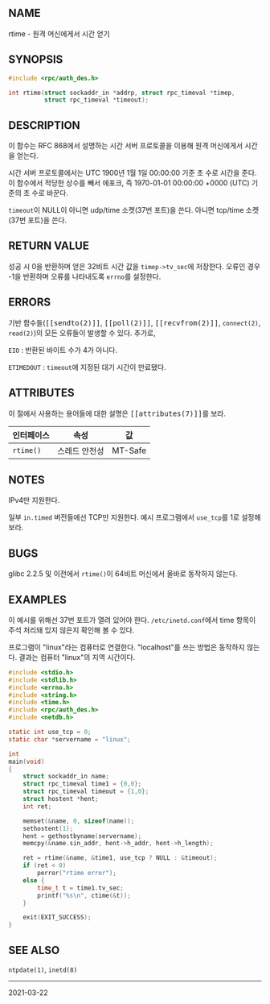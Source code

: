 ## NAME

rtime - 원격 머신에게서 시간 얻기

## SYNOPSIS

```c
#include <rpc/auth_des.h>

int rtime(struct sockaddr_in *addrp, struct rpc_timeval *timep,
          struct rpc_timeval *timeout);
```

## DESCRIPTION

이 함수는 RFC 868에서 설명하는 시간 서버 프로토콜을 이용해 원격 머신에게서 시간을 얻는다.

시간 서버 프로토콜에서는 UTC 1900년 1월 1일 00:00:00 기준 초 수로 시간을 준다. 이 함수에서 적당한 상수를 빼서 에포크, 즉 1970-01-01 00:00:00 +0000 (UTC) 기준의 초 수로 바꾼다.

`timeout`이 NULL이 아니면 udp/time 소켓(37번 포트)을 쓴다. 아니면 tcp/time 소켓(37번 포트)을 쓴다.

## RETURN VALUE

성공 시 0을 반환하며 얻은 32비트 시간 값을 `timep->tv_sec`에 저장한다. 오류인 경우 -1을 반환하며 오류를 나타내도록 `errno`를 설정한다.

## ERRORS

기반 함수들(<tt>[[sendto(2)]]</tt>, <tt>[[poll(2)]]</tt>, <tt>[[recvfrom(2)]]</tt>, `connect(2)`, `read(2)`)의 모든 오류들이 발생할 수 있다. 추가로,

`EIO`
:   반환된 바이트 수가 4가 아니다.

`ETIMEDOUT`
:   `timeout`에 지정된 대기 시간이 만료됐다.

## ATTRIBUTES

이 절에서 사용하는 용어들에 대한 설명은 <tt>[[attributes(7)]]</tt>를 보라.

| 인터페이스 | 속성 | 값 |
| --- | --- | --- |
| `rtime()` | 스레드 안전성 | MT-Safe |

## NOTES

IPv4만 지원한다.

일부 `in.timed` 버전들에선 TCP만 지원한다. 예시 프로그램에서 `use_tcp`를 1로 설정해 보라.

## BUGS

glibc 2.2.5 및 이전에서 `rtime()`이 64비트 머신에서 올바로 동작하지 않는다.

## EXAMPLES

이 예시를 위해선 37번 포트가 열려 있어야 한다. `/etc/inetd.conf`에서 time 항목이 주석 처리돼 있지 않은지 확인해 볼 수 있다.

프로그램이 "linux"라는 컴퓨터로 연결한다. "localhost"를 쓰는 방법은 동작하지 않는다. 결과는 컴퓨터 "linux"의 지역 시간이다.

```c
#include <stdio.h>
#include <stdlib.h>
#include <errno.h>
#include <string.h>
#include <time.h>
#include <rpc/auth_des.h>
#include <netdb.h>

static int use_tcp = 0;
static char *servername = "linux";

int
main(void)
{
    struct sockaddr_in name;
    struct rpc_timeval time1 = {0,0};
    struct rpc_timeval timeout = {1,0};
    struct hostent *hent;
    int ret;

    memset(&name, 0, sizeof(name));
    sethostent(1);
    hent = gethostbyname(servername);
    memcpy(&name.sin_addr, hent->h_addr, hent->h_length);

    ret = rtime(&name, &time1, use_tcp ? NULL : &timeout);
    if (ret < 0)
        perror("rtime error");
    else {
        time_t t = time1.tv_sec;
        printf("%s\n", ctime(&t));
    }

    exit(EXIT_SUCCESS);
}
```

## SEE ALSO

`ntpdate(1)`, `inetd(8)`

----

2021-03-22
